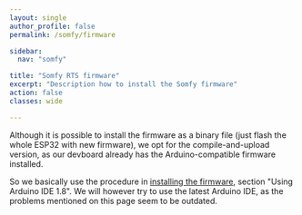 ```yaml
---
layout: single
author_profile: false
permalink: /somfy/firmware

sidebar:
  nav: "somfy"

title: "Somfy RTS firmware"
excerpt: "Description how to install the Somfy firmware"
action: false
classes: wide

---
```

Although it is possible to install the firmware as a binary file (just flash the whole ESP32 with new firmware), we opt for the compile-and-upload version, as our devboard already has the Arduino-compatible firmware installed.

So we basically use the procedure in [installing the firmware](https://github.com/rstrouse/ESPSomfy-RTS/wiki/Installing-the-Firmware), section "Using Arduino IDE 1.8". We will however try to use the latest Arduino IDE, as the problems mentioned on this page seem to be outdated.
